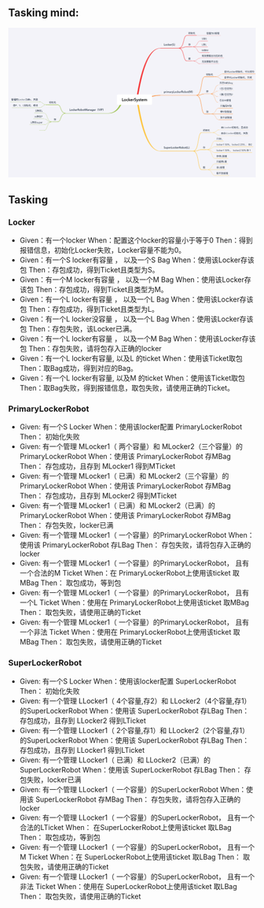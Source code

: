 ## Tasking mind:
![x-mind](./LockerRobotTaskingMap.png)

## Tasking
### Locker
- Given：有一个locker When：配置这个locker的容量小于等于0 Then：得到报错信息，初始化Locker失败，Locker容量不能为0。
- Given：有一个S locker有容量 ， 以及一个S Bag When：使用该Locker存该包 Then：存包成功，得到Ticket且类型为S。
- Given：有一个M locker有容量 ， 以及一个M Bag When：使用该Locker存该包 Then：存包成功，得到Ticket且类型为M。
- Given：有一个L locker有容量 ， 以及一个L Bag When：使用该Locker存该包 Then：存包成功，得到Ticket且类型为L。
- Given：有一个L locker没容量 ， 以及一个L Bag When：使用该Locker存该包 Then：存包失败，该Locker已满。
- Given：有一个L locker有容量 ， 以及一个M Bag When：使用该Locker存该包 Then：存包失败，请将包存入正确的locker
- Given：有一个L locker有容量, 以及L 的ticket When：使用该Ticket取包 Then：取Bag成功，得到对应的Bag。
- Given：有一个L locker有容量, 以及M 的ticket When：使用该Ticket取包 Then：取Bag失败，得到报错信息，取包失败，请使用正确的Ticket。

### PrimaryLockerRobot
- Given: 有一个S Locker When：使用该locker配置 PrimaryLockerRobot Then： 初始化失败
- Given: 有一个管理 MLocker1（ 两个容量）和 MLocker2（三个容量）的PrimaryLockerRobot When：使用该 PrimaryLockerRobot 存MBag Then： 存包成功，且存到 MLocker1 得到MTicket
- Given: 有一个管理 MLocker1（ 已满）和 MLocker2（三个容量）的PrimaryLockerRobot When：使用该 PrimaryLockerRobot 存MBag Then： 存包成功，且存到 MLocker2 得到MTicket
- Given: 有一个管理 MLocker1（ 已满）和 MLocker2（已满）的PrimaryLockerRobot When：使用该 PrimaryLockerRobot 存MBag Then： 存包失败，locker已满
- Given: 有一个管理 MLocker1（ 一个容量）的PrimaryLockerRobot When：使用该 PrimaryLockerRobot 存LBag Then： 存包失败，请将包存入正确的locker
- Given: 有一个管理 MLocker1（ 一个容量）的PrimaryLockerRobot， 且有一个合法的M Ticket When：在 PrimaryLockerRobot上使用该ticket 取MBag Then： 取包成功，等到包
- Given: 有一个管理 MLocker1（ 一个容量）的PrimaryLockerRobot， 且有一个L Ticket When：使用在 PrimaryLockerRobot上使用该ticket 取MBag Then： 取包失败，请使用正确的Ticket
- Given: 有一个管理 MLocker1（ 一个容量）的PrimaryLockerRobot， 且有一个非法 Ticket When：使用在 PrimaryLockerRobot上使用该ticket 取MBag Then： 取包失败，请使用正确的Ticket

### SuperLockerRobot
- Given: 有一个S Locker When：使用该locker配置 SuperLockerRobot Then： 初始化失败
- Given: 有一个管理 LLocker1（ 4个容量,存2）和 LLocker2（4个容量,存1）的SuperLockerRobot When：使用该 SuperLockerRobot 存LBag Then： 存包成功，且存到 LLocker2 得到LTicket
- Given: 有一个管理 LLocker1（  2个容量,存1）和 LLocker2（2个容量,存1）的SuperLockerRobot When：使用该 SuperLockerRobot 存LBag Then： 存包成功，且存到 LLocker1 得到LTicket
- Given: 有一个管理 LLocker1（ 已满）和 LLocker2（已满）的SuperLockerRobot When：使用该 SuperLockerRobot 存LBag Then： 存包失败，locker已满
- Given: 有一个管理 LLocker1（ 一个容量）的SuperLockerRobot When：使用该 SuperLockerRobot 存MBag Then： 存包失败，请将包存入正确的locker
- Given: 有一个管理 LLocker1（ 一个容量）的SuperLockerRobot， 且有一个合法的LTicket When： 在SuperLockerRobot上使用该ticket 取LBag Then： 取包成功，等到包
- Given: 有一个管理 LLocker1（ 一个容量）的SuperLockerRobot， 且有一个M Ticket When：在 SuperLockerRobot上使用该ticket 取LBag Then： 取包失败，请使用正确的Ticket
- Given: 有一个管理 LLocker1（ 一个容量）的SuperLockerRobot， 且有一个非法 Ticket When：使用在 SuperLockerRobot上使用该ticket 取LBag Then： 取包失败，请使用正确的Ticket
